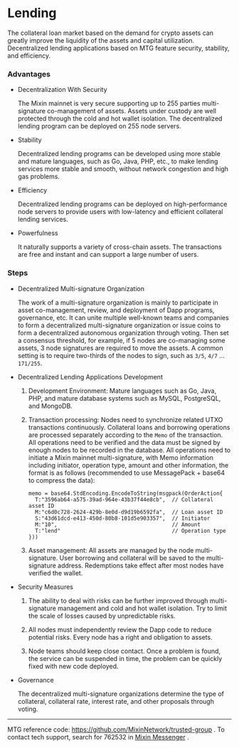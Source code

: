 # Lending

The collateral loan market based on the demand for crypto assets can greatly improve the liquidity of the assets and capital utilization.  Decentralized lending applications based on MTG feature security, stability, and efficiency.

### Advantages

- Decentralization With Security
  
  The Mixin mainnet is very secure supporting up to 255 parties multi-signature co-management of assets. Assets under custody are well protected through the cold and hot wallet isolation. The decentralized lending program can be deployed on 255 node servers.

- Stability
  
  Decentralized lending programs can be developed using more stable and mature languages, such as Go, Java, PHP, etc., to make lending services more stable and smooth, without network congestion and high gas problems.

- Efficiency
  
  Decentralized lending programs can be deployed on high-performance node servers to provide users with low-latency and efficient collateral lending services.

- Powerfulness

  It naturally supports a variety of cross-chain assets. The transactions are free and instant and can support a large number of users.

### Steps

- Decentralized Multi-signature Organization

  The work of a multi-signature organization is mainly to participate in asset co-management, review, and deployment of Dapp programs, governance, etc. It can unite multiple well-known teams and companies to form a decentralized multi-signature organization or issue coins to form a decentralized autonomous organization through voting. Then set a consensus threshold, for example, if 5 nodes are co-managing some assets, 3 node signatures are required to move the assets. A common setting is to require two-thirds of the nodes to sign, such as `3/5`, `4/7` ... `171/255`.

- Decentralized Lending Applications Development
  
  1. Development Environment: Mature languages such as Go, Java, PHP, and mature database systems such as MySQL, PostgreSQL, and MongoDB.

  2. Transaction processing: Nodes need to synchronize related UTXO transactions continuously. Collateral loans and borrowing operations are processed separately according to the `Memo` of the transaction. All operations need to be verified and the data must be signed by enough nodes to be recorded in the database. All operations need to initiate a Mixin mainnet multi-signature, with Memo information including initiator, operation type, amount and other information, the format is as follows (recommended to use MessagePack + base64 to compress the data):

      ```golang
      memo = base64.StdEncoding.EncodeToString(msgpack(OrderAction{
        T:"3596ab64-a575-39ad-964e-43b37f44e8cb",  // Collateral asset ID
        M:"c6d0c728-2624-429b-8e0d-d9d19b6592fa",  // Loan asset ID
        S:"43d61dcd-e413-450d-80b8-101d5e903357",  // Initiator
        M:"10",                                    // Amount
        T:"lend"                                   // Operation type
      }))
      ```

  3. Asset management: All assets are managed by the node multi-signature. User borrowing and collateral will be saved to the multi-signature address. Redemptions take effect after most nodes have verified the wallet.

- Security Measures

  1. The ability to deal with risks can be further improved through multi-signature management and cold and hot wallet isolation. Try to limit the scale of losses caused by unpredictable risks.

  2. All nodes must independently review the Dapp code to reduce potential risks. Every node has a right and obligation to assets.

  3. Node teams should keep close contact. Once a problem is found, the service can be suspended in time, the problem can be quickly fixed with new code deployed.

- Governance

  The decentralized multi-signature organizations determine the type of collateral, collateral rate, interest rate, and other proposals through voting.

---
MTG reference code: <https://github.com/MixinNetwork/trusted-group> . To contact tech support, search for 762532 in [Mixin Messenger](https://w3c.group/c/1609251387450619) .
